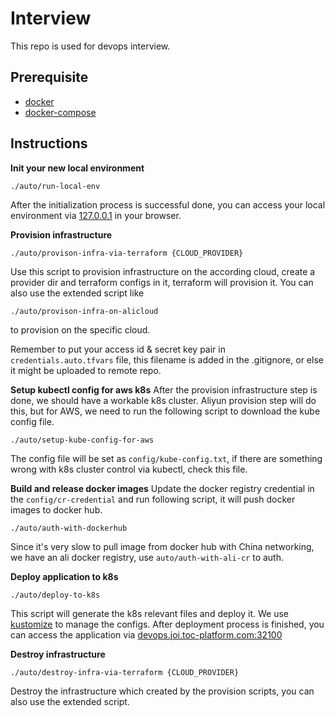 # Interview

This repo is used for devops interview.

## Prerequisite
* [docker](https://docs.docker.com/engine/installation/mac/#/docker-toolbox)
* [docker-compose](https://docs.docker.com/compose/install/)

## Instructions

**Init your new local environment**

  ```
  ./auto/run-local-env
  ```
  After the initialization process is successful done, you can access your local environment via [127.0.0.1](http://127.0.0.1) in your browser.

**Provision infrastructure**

  ```
  ./auto/provison-infra-via-terraform {CLOUD_PROVIDER}
  ```
  Use this script to provision infrastructure on the according cloud, create a provider dir and terraform configs in it, terraform will provision it. 
  You can also use the extended script like 
  ```
  ./auto/provison-infra-on-alicloud
  ```
  to provision on the specific cloud.

  Remember to put your access id & secret key pair in `credentials.auto.tfvars` file, this filename is added in the .gitignore, or else it might be uploaded to remote repo.

**Setup kubectl config for aws k8s**
  After the provision infrastructure step is done, we should have a workable k8s cluster. Aliyun provision step will do this, but for AWS, we need to run the following script to download the kube config file.
  ```
  ./auto/setup-kube-config-for-aws
  ```
  The config file will be set as `config/kube-config.txt`, if there are something wrong with k8s cluster control via kubectl, check this file.

**Build and release docker images**
  Update the docker registry credential in the `config/cr-credential` and run following script, it will push docker images to docker hub.
  ```
  ./auto/auth-with-dockerhub
  ```
  Since it's very slow to pull image from docker hub with China networking, we have an ali docker registry, use `auto/auth-with-ali-cr` to auth.

**Deploy application to k8s**
  ```
  ./auto/deploy-to-k8s
  ```
  This script will generate the k8s relevant files and deploy it. We use [kustomize](https://kustomize.io/) to manage the configs.
  After deployment process is finished, you can access the application via [devops.joi.toc-platform.com:32100](http://devops.joi.toc-platform.com:32100/)

**Destroy infrastructure**

  ```
  ./auto/destroy-infra-via-terraform {CLOUD_PROVIDER}
  ```
  Destroy the infrastructure which created by the provision scripts, you can also use the extended script.
